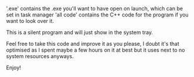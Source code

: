 '.exe' contains the .exe you'll want to have open on launch, which can be set in task manager
'all code' contains the C++ code for the program if you want to look over it.

This is a silent program and will just show in the system tray.

Feel free to take this code and improve it as you please, I doubt it's that optimised as I spent maybe a few hours on it at best but it uses next to no system resources anyways.

Enjoy!